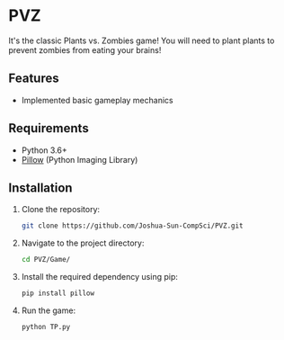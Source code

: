 # PVZ
It's the classic Plants vs. Zombies game! You will need to plant plants to prevent zombies from eating your brains!

## Features
- Implemented basic gameplay mechanics

## Requirements
- Python 3.6+
- [Pillow](https://pypi.org/project/pillow/) (Python Imaging Library)

## Installation
1. Clone the repository:
   ```bash
   git clone https://github.com/Joshua-Sun-CompSci/PVZ.git
2. Navigate to the project directory:
   ```bash
   cd PVZ/Game/
3. Install the required dependency using pip:
   ```bash
   pip install pillow
4. Run the game:
   ```bash
   python TP.py
